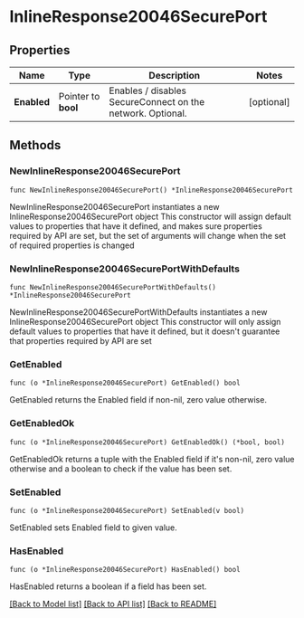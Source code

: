 # InlineResponse20046SecurePort

## Properties

Name | Type | Description | Notes
------------ | ------------- | ------------- | -------------
**Enabled** | Pointer to **bool** | Enables / disables SecureConnect on the network. Optional. | [optional] 

## Methods

### NewInlineResponse20046SecurePort

`func NewInlineResponse20046SecurePort() *InlineResponse20046SecurePort`

NewInlineResponse20046SecurePort instantiates a new InlineResponse20046SecurePort object
This constructor will assign default values to properties that have it defined,
and makes sure properties required by API are set, but the set of arguments
will change when the set of required properties is changed

### NewInlineResponse20046SecurePortWithDefaults

`func NewInlineResponse20046SecurePortWithDefaults() *InlineResponse20046SecurePort`

NewInlineResponse20046SecurePortWithDefaults instantiates a new InlineResponse20046SecurePort object
This constructor will only assign default values to properties that have it defined,
but it doesn't guarantee that properties required by API are set

### GetEnabled

`func (o *InlineResponse20046SecurePort) GetEnabled() bool`

GetEnabled returns the Enabled field if non-nil, zero value otherwise.

### GetEnabledOk

`func (o *InlineResponse20046SecurePort) GetEnabledOk() (*bool, bool)`

GetEnabledOk returns a tuple with the Enabled field if it's non-nil, zero value otherwise
and a boolean to check if the value has been set.

### SetEnabled

`func (o *InlineResponse20046SecurePort) SetEnabled(v bool)`

SetEnabled sets Enabled field to given value.

### HasEnabled

`func (o *InlineResponse20046SecurePort) HasEnabled() bool`

HasEnabled returns a boolean if a field has been set.


[[Back to Model list]](../README.md#documentation-for-models) [[Back to API list]](../README.md#documentation-for-api-endpoints) [[Back to README]](../README.md)


